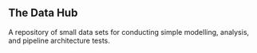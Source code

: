 ## The Data Hub

A repository of small data sets for conducting simple modelling, analysis, and pipeline architecture tests.

<br>
<br>

<br>
<br>

<br>
<br>

<br>
<br>